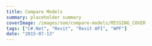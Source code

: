 ```yaml
---
title: Compare Models
summary: placeholder summary
coverImage: /images/som/compare-models/MISSING_COVER
tags: ["C#.Net", "Revit", "Revit API", "WPF"]
date: "2015-07-13"
---
```

